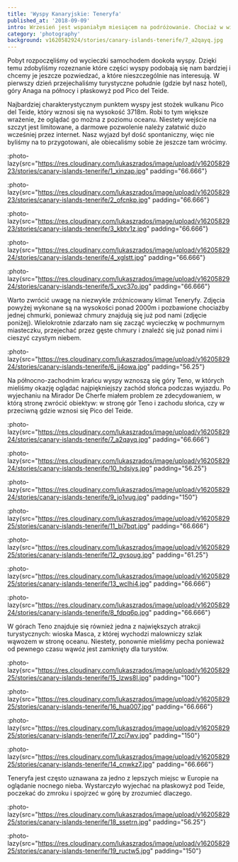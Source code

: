 ```yaml
---
title: 'Wyspy Kanaryjskie: Teneryfa'
published_at: '2018-09-09'
intro: Wrzesień jest wspaniałym miesiącem na podróżowanie. Chociaż w większości europejskich destynacji jest już delikatnie po sezonie, to pogoda wciąż jest świetna. W tym roku zdecydowaliśmy się z Jolą na zwiedzanie Teneryfy na Wyspach Kanaryjskich. Po spędzeniu tam kilku dni mogę zdecydowanie powiedzieć, że jest to raj dla fotografa krajobrazu.
category: 'photography'
background: v1620582924/stories/canary-islands-tenerife/7_a2qayq.jpg
---
```


Pobyt rozpoczęliśmy od wycieczki samochodem dookoła wyspy. Dzięki temu zdobyliśmy rozeznanie które części wyspy podobają się nam bardziej i chcemy je jeszcze pozwiedzać, a które nieszczególnie nas interesują. W pierwszy dzień przejechaliśmy turystyczne południe (gdzie był nasz hotel), góry Anaga na północy i płaskowyż pod Pico del Teide.

Najbardziej charakterystycznym punktem wyspy jest stożek wulkanu Pico del Teide, który wznosi się na wysokość 3718m. Robi to tym większe wrażenie, że oglądać go można z poziomu oceanu. Niestety wejście na szczyt jest limitowane, a darmowe pozwolenie należy załatwić dużo wcześniej przez internet. Nasz wyjazd był dość spontaniczny, więc nie byliśmy na to przygotowani, ale obiecaliśmy sobie że jeszcze tam wrócimy.

:photo-lazy{src="https://res.cloudinary.com/lukaszrados/image/upload/v1620582923/stories/canary-islands-tenerife/1_xinzap.jpg" padding="66.666"}

:photo-lazy{src="https://res.cloudinary.com/lukaszrados/image/upload/v1620582923/stories/canary-islands-tenerife/2_ofcnkp.jpg" padding="66.666"}

:photo-lazy{src="https://res.cloudinary.com/lukaszrados/image/upload/v1620582923/stories/canary-islands-tenerife/3_kbtv1z.jpg" padding="66.666"}

:photo-lazy{src="https://res.cloudinary.com/lukaszrados/image/upload/v1620582924/stories/canary-islands-tenerife/4_xglstt.jpg" padding="66.666"}

:photo-lazy{src="https://res.cloudinary.com/lukaszrados/image/upload/v1620582924/stories/canary-islands-tenerife/5_xvc37o.jpg" padding="66.666"}

Warto zwrócić uwagę na niezwykle zróżnicowany klimat Teneryfy. Zdjęcia powyżej wykonane są na wysokości ponad 2000m i pozbawione chociażby jednej chmurki, ponieważ chmury znajdują się już pod nami (zdjęcie poniżej). Wielokrotnie zdarzało nam się zacząć wycieczkę w pochmurnym miasteczku, przejechać przez gęste chmury i znaleźć się już ponad nimi i cieszyć czystym niebem.

:photo-lazy{src="https://res.cloudinary.com/lukaszrados/image/upload/v1620582924/stories/canary-islands-tenerife/6_jj4owa.jpg" padding="56.25"}

Na północno-zachodnim krańcu wyspy wznoszą się góry Teno, w których mieliśmy okazję oglądać najpiękniejszy zachód słońca podczas wyjazdu. Po wyjechaniu na Mirador De Cherfe miałem problem ze zdecydowaniem, w którą stronę zwrócić obiektyw: w stronę gór Teno i zachodu słońca, czy w przeciwną gdzie wznosi się Pico del Teide.

:photo-lazy{src="https://res.cloudinary.com/lukaszrados/image/upload/v1620582924/stories/canary-islands-tenerife/7_a2qayq.jpg" padding="66.666"}

:photo-lazy{src="https://res.cloudinary.com/lukaszrados/image/upload/v1620582924/stories/canary-islands-tenerife/10_hdsiys.jpg" padding="56.25"}

:photo-lazy{src="https://res.cloudinary.com/lukaszrados/image/upload/v1620582924/stories/canary-islands-tenerife/9_jo1vug.jpg" padding="150"}

:photo-lazy{src="https://res.cloudinary.com/lukaszrados/image/upload/v1620582925/stories/canary-islands-tenerife/11_bi7bqt.jpg" padding="66.666"}

:photo-lazy{src="https://res.cloudinary.com/lukaszrados/image/upload/v1620582925/stories/canary-islands-tenerife/12_gvsoug.jpg" padding="61.25"}

:photo-lazy{src="https://res.cloudinary.com/lukaszrados/image/upload/v1620582925/stories/canary-islands-tenerife/13_wclhi4.jpg" padding="66.666"}

:photo-lazy{src="https://res.cloudinary.com/lukaszrados/image/upload/v1620582924/stories/canary-islands-tenerife/8_fdpq6p.jpg" padding="66.666"}

W górach Teno znajduje się również jedna z największych atrakcji turystycznych: wioska Masca, z której wychodzi malowniczy szlak wąwozem w stronę oceanu. Niestety, ponownie mieliśmy pecha ponieważ od pewnego czasu wąwóz jest zamknięty dla turystów.

:photo-lazy{src="https://res.cloudinary.com/lukaszrados/image/upload/v1620582925/stories/canary-islands-tenerife/15_lzws8l.jpg" padding="100"}

:photo-lazy{src="https://res.cloudinary.com/lukaszrados/image/upload/v1620582925/stories/canary-islands-tenerife/16_hua007.jpg" padding="66.666"}

:photo-lazy{src="https://res.cloudinary.com/lukaszrados/image/upload/v1620582925/stories/canary-islands-tenerife/17_zci7wv.jpg" padding="150"}

:photo-lazy{src="https://res.cloudinary.com/lukaszrados/image/upload/v1620582925/stories/canary-islands-tenerife/14_cnwkz7.jpg" padding="66.666"}

Teneryfa jest często uznawana za jedno z lepszych miejsc w Europie na oglądanie nocnego nieba. Wystarczyło wyjechać na płaskowyż pod Teide, poczekać do zmroku i spojrzeć w górę by zrozumieć dlaczego.

:photo-lazy{src="https://res.cloudinary.com/lukaszrados/image/upload/v1620582925/stories/canary-islands-tenerife/18_ssetrn.jpg" padding="56.25"}

:photo-lazy{src="https://res.cloudinary.com/lukaszrados/image/upload/v1620582925/stories/canary-islands-tenerife/19_ructw5.jpg" padding="150"}
